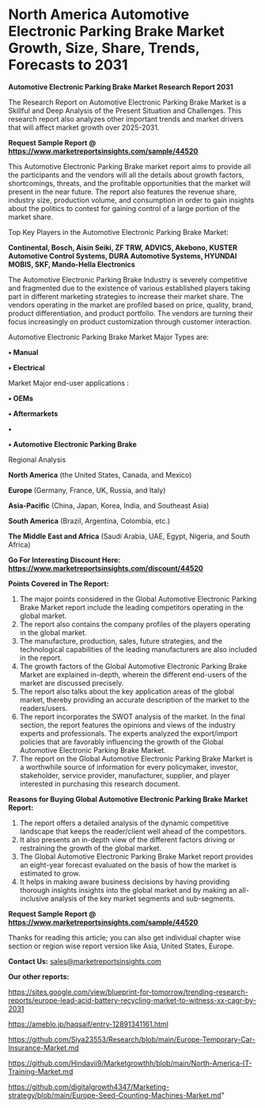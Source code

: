 # North America Automotive Electronic Parking Brake Market Growth, Size, Share, Trends, Forecasts to 2031

<strong>Automotive Electronic Parking Brake Market Research Report 2031</strong>

The Research Report on Automotive Electronic Parking Brake Market is a Skillful and Deep Analysis of the Present Situation and Challenges. This research report also analyzes other important trends and market drivers that will affect market growth over 2025-2031.

<strong>Request Sample Report @ <a href=https://www.marketreportsinsights.com/sample/44520>https://www.marketreportsinsights.com/sample/44520</a></strong>

This Automotive Electronic Parking Brake market report aims to provide all the participants and the vendors will all the details about growth factors, shortcomings, threats, and the profitable opportunities that the market will present in the near future. The report also features the revenue share, industry size, production volume, and consumption in order to gain insights about the politics to contest for gaining control of a large portion of the market share.

Top Key Players in the Automotive Electronic Parking Brake Market:

<strong>Continental, Bosch, Aisin Seiki, ZF TRW, ADVICS, Akebono, KUSTER Automotive Control Systems, DURA Automotive Systems, HYUNDAI MOBIS, SKF, Mando-Hella Electronics</strong>

The Automotive Electronic Parking Brake Industry is severely competitive and fragmented due to the existence of various established players taking part in different marketing strategies to increase their market share. The vendors operating in the market are profiled based on price, quality, brand, product differentiation, and product portfolio. The vendors are turning their focus increasingly on product customization through customer interaction.

Automotive Electronic Parking Brake Market Major Types are:

<strong>•  Manual

•  Electrical</strong>

Market Major end-user applications :

<strong>•  OEMs

•  Aftermarkets

•  

•  Automotive Electronic Parking Brake</strong>

Regional Analysis

</u><strong><b>North America</b></strong> (the United States, Canada, and Mexico)

<strong><b>Europe </b></strong>(Germany, France, UK, Russia, and Italy)

<strong><b>Asia-Pacific</b></strong> (China, Japan, Korea, India, and Southeast Asia)

<strong><b>South America</b></strong> (Brazil, Argentina, Colombia, etc.)

<strong><b>The Middle East and Africa</b></strong> (Saudi Arabia, UAE, Egypt, Nigeria, and South Africa)

<strong>Go For Interesting Discount Here: <a href=https://www.marketreportsinsights.com/discount/44520>https://www.marketreportsinsights.com/discount/44520</a></strong>

<strong>Points Covered in The Report:</strong>
<ol>
  <li>The major points considered in the Global Automotive Electronic Parking Brake Market report include the leading competitors operating in the global market.</li>
  <li>The report also contains the company profiles of the players operating in the global market.</li>
  <li>The manufacture, production, sales, future strategies, and the technological capabilities of the leading manufacturers are also included in the report.</li>
  <li>The growth factors of the Global Automotive Electronic Parking Brake Market are explained in-depth, wherein the different end-users of the market are discussed precisely.</li>
  <li>The report also talks about the key application areas of the global market, thereby providing an accurate description of the market to the readers/users.</li>
  <li>The report incorporates the SWOT analysis of the market. In the final section, the report features the opinions and views of the industry experts and professionals. The experts analyzed the export/import policies that are favorably influencing the growth of the Global Automotive Electronic Parking Brake Market.</li>
  <li>The report on the Global Automotive Electronic Parking Brake Market is a worthwhile source of information for every policymaker, investor, stakeholder, service provider, manufacturer, supplier, and player interested in purchasing this research document.</li>
</ol>
<strong>Reasons for Buying Global Automotive Electronic Parking Brake Market Report:</strong>

<ol>
  <li>The report offers a detailed analysis of the dynamic competitive landscape that keeps the reader/client well ahead of the competitors.</li>
  <li>It also presents an in-depth view of the different factors driving or restraining the growth of the global market.</li>
  <li>The Global Automotive Electronic Parking Brake Market report provides an eight-year forecast evaluated on the basis of how the market is estimated to grow.</li>
  <li>It helps in making aware business decisions by having providing thorough insights insights into the global market and by making an all-inclusive analysis of the key market segments and sub-segments.</li>
</ol>
<strong>Request Sample Report @ <a href=https://www.marketreportsinsights.com/sample/44520>https://www.marketreportsinsights.com/sample/44520</a></strong>


Thanks for reading this article; you can also get individual chapter wise section or region wise report version like Asia, United States, Europe.

<strong>Contact Us:</strong>
sales@marketreportsinsights.com

<strong>Our other reports:</strong>

<a href=https://sites.google.com/view/blueprint-for-tomorrow/trending-research-reports/europe-lead-acid-battery-recycling-market-to-witness-xx-cagr-by-2031>https://sites.google.com/view/blueprint-for-tomorrow/trending-research-reports/europe-lead-acid-battery-recycling-market-to-witness-xx-cagr-by-2031</a>

<a href=https://ameblo.jp/haqsaif/entry-12891341161.html>https://ameblo.jp/haqsaif/entry-12891341161.html</a>

<a href=https://github.com/Siya23553/Research/blob/main/Europe-Temporary-Car-Insurance-Market.md>https://github.com/Siya23553/Research/blob/main/Europe-Temporary-Car-Insurance-Market.md</a>

<a href=https://github.com/Hindavii9/Marketgrowthh/blob/main/North-America-IT-Training-Market.md>https://github.com/Hindavii9/Marketgrowthh/blob/main/North-America-IT-Training-Market.md</a>

<a href=https://github.com/digitalgrowth4347/Marketing-strategy/blob/main/Europe-Seed-Counting-Machines-Market.md>https://github.com/digitalgrowth4347/Marketing-strategy/blob/main/Europe-Seed-Counting-Machines-Market.md</a>"
